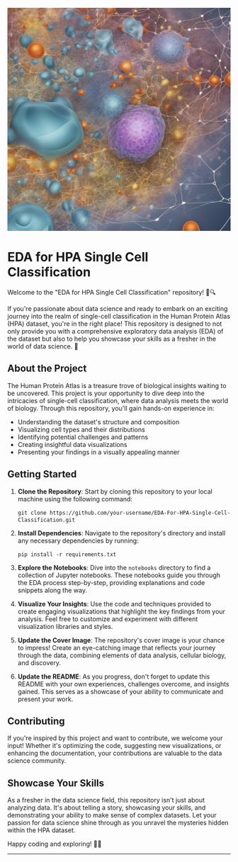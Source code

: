 ![HPA Image](HPA.jpg.png)

# EDA for HPA Single Cell Classification

Welcome to the "EDA for HPA Single Cell Classification" repository! 🧬🔍

If you're passionate about data science and ready to embark on an exciting journey into the realm of single-cell classification in the Human Protein Atlas (HPA) dataset, you're in the right place! This repository is designed to not only provide you with a comprehensive exploratory data analysis (EDA) of the dataset but also to help you showcase your skills as a fresher in the world of data science. 🌟

## About the Project

The Human Protein Atlas is a treasure trove of biological insights waiting to be uncovered. This project is your opportunity to dive deep into the intricacies of single-cell classification, where data analysis meets the world of biology. Through this repository, you'll gain hands-on experience in:

- Understanding the dataset's structure and composition
- Visualizing cell types and their distributions
- Identifying potential challenges and patterns
- Creating insightful data visualizations
- Presenting your findings in a visually appealing manner

## Getting Started

1. **Clone the Repository**: Start by cloning this repository to your local machine using the following command:
   ```
   git clone https://github.com/your-username/EDA-For-HPA-Single-Cell-Classification.git
   ```

2. **Install Dependencies**: Navigate to the repository's directory and install any necessary dependencies by running:
   ```
   pip install -r requirements.txt
   ```

3. **Explore the Notebooks**: Dive into the `notebooks` directory to find a collection of Jupyter notebooks. These notebooks guide you through the EDA process step-by-step, providing explanations and code snippets along the way.

4. **Visualize Your Insights**: Use the code and techniques provided to create engaging visualizations that highlight the key findings from your analysis. Feel free to customize and experiment with different visualization libraries and styles.

5. **Update the Cover Image**: The repository's cover image is your chance to impress! Create an eye-catching image that reflects your journey through the data, combining elements of data analysis, cellular biology, and discovery.

6. **Update the README**: As you progress, don't forget to update this README with your own experiences, challenges overcome, and insights gained. This serves as a showcase of your ability to communicate and present your work.

## Contributing

If you're inspired by this project and want to contribute, we welcome your input! Whether it's optimizing the code, suggesting new visualizations, or enhancing the documentation, your contributions are valuable to the data science community.

## Showcase Your Skills

As a fresher in the data science field, this repository isn't just about analyzing data. It's about telling a story, showcasing your skills, and demonstrating your ability to make sense of complex datasets. Let your passion for data science shine through as you unravel the mysteries hidden within the HPA dataset.

Happy coding and exploring! 🚀🔬

---
